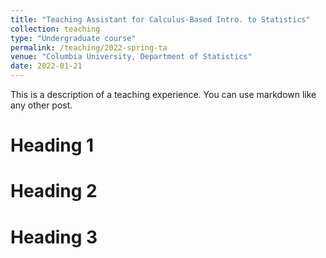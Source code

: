 ```yaml
---
title: "Teaching Assistant for Calculus-Based Intro. to Statistics"
collection: teaching
type: "Undergraduate course"
permalink: /teaching/2022-spring-ta
venue: "Columbia University, Department of Statistics"
date: 2022-01-21
---
```


This is a description of a teaching experience. You can use markdown like any other post.

Heading 1
======

Heading 2
======

Heading 3
======
